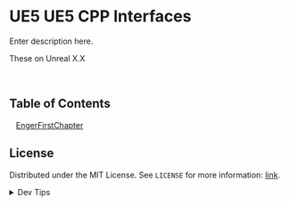# UE5 UE5 CPP Interfaces


<!-- OVERVIEW -->
Enter description here.

These on Unreal X.X

<br>

<!-- TOC -->
## Table of Contents

<kbd></kbd> &nbsp;&nbsp; [EngerFirstChapter](firstchapterfoldername/README.md#user-content-engine-first-chapter) <br>

<!-- LICENSE -->
## License
Distributed under the MIT License. See `LICENSE` for more information: [link](LICENSE).

</details>
<details><summary>Dev Tips</summary>
make git m="add commit message"
</details>